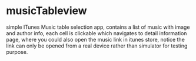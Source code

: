 # musicTableview

simple ITunes Music table selection app, contains a list of music with image and author info, each cell is clickable which
navigates to detail information page, where you could also open the music link in itunes store, notice the link can only be
opened from a real device rather than simulator for testing purpose.
